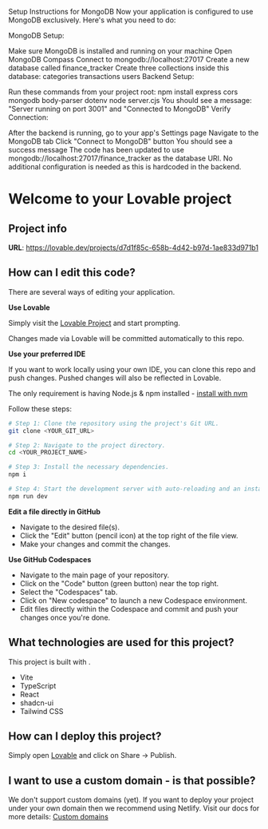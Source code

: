 Setup Instructions for MongoDB
Now your application is configured to use MongoDB exclusively. Here's what you need to do:

MongoDB Setup:

Make sure MongoDB is installed and running on your machine
Open MongoDB Compass
Connect to mongodb://localhost:27017
Create a new database called finance_tracker
Create three collections inside this database:
categories
transactions
users
Backend Setup:

Run these commands from your project root:
npm install express cors mongodb body-parser dotenv
node server.cjs
You should see a message: "Server running on port 3001" and "Connected to MongoDB"
Verify Connection:

After the backend is running, go to your app's Settings page
Navigate to the MongoDB tab
Click "Connect to MongoDB" button
You should see a success message
The code has been updated to use mongodb://localhost:27017/finance_tracker as the database URI. No additional
configuration is needed as this is hardcoded in the backend.

# Welcome to your Lovable project

## Project info

**URL**: https://lovable.dev/projects/d7d1f85c-658b-4d42-b97d-1ae833d971b1

## How can I edit this code?

There are several ways of editing your application.

**Use Lovable**

Simply visit the [Lovable Project](https://lovable.dev/projects/d7d1f85c-658b-4d42-b97d-1ae833d971b1) and start
prompting.

Changes made via Lovable will be committed automatically to this repo.

**Use your preferred IDE**

If you want to work locally using your own IDE, you can clone this repo and push changes. Pushed changes will also be
reflected in Lovable.

The only requirement is having Node.js & npm
installed - [install with nvm](https://github.com/nvm-sh/nvm#installing-and-updating)

Follow these steps:

```sh
# Step 1: Clone the repository using the project's Git URL.
git clone <YOUR_GIT_URL>

# Step 2: Navigate to the project directory.
cd <YOUR_PROJECT_NAME>

# Step 3: Install the necessary dependencies.
npm i

# Step 4: Start the development server with auto-reloading and an instant preview.
npm run dev
```

**Edit a file directly in GitHub**

- Navigate to the desired file(s).
- Click the "Edit" button (pencil icon) at the top right of the file view.
- Make your changes and commit the changes.

**Use GitHub Codespaces**

- Navigate to the main page of your repository.
- Click on the "Code" button (green button) near the top right.
- Select the "Codespaces" tab.
- Click on "New codespace" to launch a new Codespace environment.
- Edit files directly within the Codespace and commit and push your changes once you're done.

## What technologies are used for this project?

This project is built with .

- Vite
- TypeScript
- React
- shadcn-ui
- Tailwind CSS

## How can I deploy this project?

Simply open [Lovable](https://lovable.dev/projects/d7d1f85c-658b-4d42-b97d-1ae833d971b1) and click on Share -> Publish.

## I want to use a custom domain - is that possible?

We don't support custom domains (yet). If you want to deploy your project under your own domain then we recommend using
Netlify. Visit our docs for more details: [Custom domains](https://docs.lovable.dev/tips-tricks/custom-domain/)
